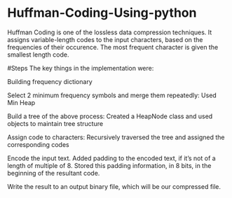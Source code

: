# Huffman-Coding-Using-python

Huffman Coding is one of the lossless data compression techniques. It assigns variable-length codes to the input characters, based on the frequencies of their occurence. The most frequent character is given the smallest length code.

#Steps
The key things in the implementation were:

Building frequency dictionary

Select 2 minimum frequency symbols and merge them repeatedly: Used Min Heap

Build a tree of the above process: Created a HeapNode class and used objects to maintain tree structure

Assign code to characters: Recursively traversed the tree and assigned the corresponding codes

Encode the input text. Added padding to the encoded text, if it’s not of a length of multiple of 8. Stored this padding information, in 8 bits, in the beginning of the resultant code.

Write the result to an output binary file, which will be our compressed file.
